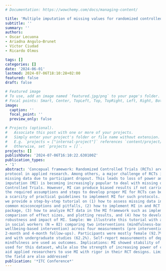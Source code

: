 ```yaml
---
# Documentation: https://wowchemy.com/docs/managing-content/

title: 'Multiple imputation of missing values for randomized controlled trials: a step by step using mice'
subtitle: ''
summary: ''
authors:
- Oscar Lecuona
- Ariadna Angulo—Brunet
- Víctor Ciudad
- Ricardo Olmos

tags: []
categories: []
date: '2024-06-01'
lastmod: 2024-07-06T18:10:28+02:00
featured: false
draft: false

# Featured image
# To use, add an image named `featured.jpg/png` to your page's folder.
# Focal points: Smart, Center, TopLeft, Top, TopRight, Left, Right, BottomLeft, Bottom, BottomRight.
image:
  caption: ''
  focal_point: ''
  preview_only: false

# Projects (optional).
#   Associate this post with one or more of your projects.
#   Simply enter your project's folder or file name without extension.
#   E.g. `projects = ["internal-project"]` references `content/project/deep-learning/index.md`.
#   Otherwise, set `projects = []`.
projects: []
publishDate: '2024-07-06T16:10:22.630100Z'
publication_types:
- '1'
abstract: 'Concepual framework: Randomized Controlled Trials (RCTs) are a widely used research
protocol in applied research. Among others, a major challenge of RCTs is the presence of
missing data due to participant dropout. This leads to loss of power and estimation bias. Multiple
imputation (MI) is becoming increasingly popular to deal with missing data in Randomized
Controlled Trials. However, MI can produce biased results if not carried out properly. In addition,
the required assumptions and steps to develop proper MI for RCTs can be challenging. There is
a scarcity of practical guidelines to implement MI for such protocols. Objectives: In this article
we provide a step-by-step tutorial on (1) how to assess missing data in a RCT and how to avoid
common misconceptions and pitfalls, (2) how to implement MI in and RCT using the mice
package, (3) how to analyze RCT data in the MI framework such as implementing linear models,
comparison of effect sizes, and plotting results, and (4) how to develop sensitivity analysis to assess
robustness and impact of MI. Sample: We illustrate this tutorial with a case RCT for wellbeing
in social workers (N = 82) comparing two interventions (mindfulness-based intervention, and
wellbeing-based intervention) across four measurements (pre intervention, post intervention,
2-month and 4-month follow-ups). Participants were mostly female (92.7%), single (46.3%)
and with undergraduate studies (62.2%). Self-report measurements of depression, anxiety, and
mindfulness are used as outcomes. Implications: MI showed stability of the findings and tests
used for this dataset, while also the strength of increasing power of conclusions. This tutorial can
aid applied researchers to use MI with rigor in their RCT designs. Limitations and extensions of
the field are also addressed'
publication: '*ITC Conference*'
---
```

